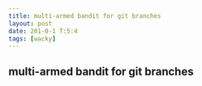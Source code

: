 ```yaml
---
title: multi-armed bandit for git branches
layout: post
date: 201-0-1 T:5:4
tags: [wacky]
---
```

## multi-armed bandit for git branches

